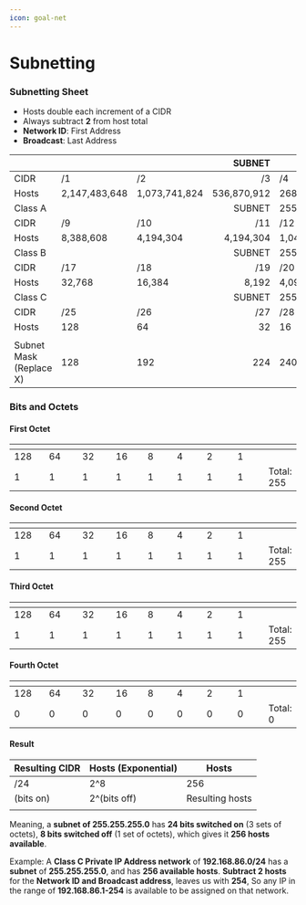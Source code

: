 ```yaml
---
icon: goal-net
---
```


# Subnetting

### Subnetting Sheet

* Hosts double each increment of a CIDR
* Always subtract **2** from host total
* **Network ID**: First Address
* **Broadcast**: Last Address

|                         |               |               |      SUBNET | x.0.0.0       |             |            |            |            |
| ----------------------- | ------------- | ------------- | ----------: | ------------- | ----------- | ---------- | ---------- | ---------- |
| CIDR                    | /1            | /2            |          /3 | /4            | /5          | /6         | /7         | /8         |
| Hosts                   | 2,147,483,648 | 1,073,741,824 | 536,870,912 | 268,435,456   | 134,217,728 | 67,108,864 | 33,554,432 | 16,777,216 |
| Class A                 |               |               |      SUBNET | 255.x.0.0     |             |            |            |            |
| CIDR                    | /9            | /10           |         /11 | /12           | /13         | /14        | /15        | /16        |
| Hosts                   | 8,388,608     | 4,194,304     |   4,194,304 | 1,048,576     | 524,288     | 262,144    | 131,072    | 65,536     |
| Class B                 |               |               |      SUBNET | 255.255.x.0   |             |            |            |            |
| CIDR                    | /17           | /18           |         /19 | /20           | /21         | /22        | /23        | /24        |
| Hosts                   | 32,768        | 16,384        |       8,192 | 4,096         | 2,048       | 1,024      | 512        | 256        |
| Class C                 |               |               |      SUBNET | 255.255.255.x |             |            |            |            |
| CIDR                    | /25           | /26           |         /27 | /28           | /29         | /30        | /31        | /32        |
| Hosts                   | 128           | 64            |          32 | 16            | 8           | 4          | 2          | 1          |
|                         |               |               |             |               |             |            |            |            |
| Subnet Mask (Replace X) | 128           | 192           |         224 | 240           | 248         | 252        | 254        | 255        |

### Bits and Octets

#### First Octet

<table data-header-hidden><thead><tr><th width="47.6796875" data-type="number"></th><th width="46.640625" data-type="number"></th><th width="46.60546875" data-type="number"></th><th width="43.53515625" data-type="number"></th><th width="40" data-type="number"></th><th width="40.66796875" data-type="number"></th><th width="43.0078125" data-type="number"></th><th width="43.640625" data-type="number"></th><th></th></tr></thead><tbody><tr><td>128</td><td>64</td><td>32</td><td>16</td><td>8</td><td>4</td><td>2</td><td>1</td><td></td></tr><tr><td>1</td><td>1</td><td>1</td><td>1</td><td>1</td><td>1</td><td>1</td><td>1</td><td>Total: 255</td></tr></tbody></table>

#### Second Octet

<table data-header-hidden><thead><tr><th width="47.6796875" data-type="number"></th><th width="46.640625" data-type="number"></th><th width="46.60546875" data-type="number"></th><th width="43.53515625" data-type="number"></th><th width="40" data-type="number"></th><th width="40.66796875" data-type="number"></th><th width="43.0078125" data-type="number"></th><th width="43.640625" data-type="number"></th><th></th></tr></thead><tbody><tr><td>128</td><td>64</td><td>32</td><td>16</td><td>8</td><td>4</td><td>2</td><td>1</td><td></td></tr><tr><td>1</td><td>1</td><td>1</td><td>1</td><td>1</td><td>1</td><td>1</td><td>1</td><td>Total: 255</td></tr></tbody></table>

#### Third Octet

<table data-header-hidden><thead><tr><th width="47.6796875" data-type="number"></th><th width="46.640625" data-type="number"></th><th width="46.60546875" data-type="number"></th><th width="43.53515625" data-type="number"></th><th width="40" data-type="number"></th><th width="40.66796875" data-type="number"></th><th width="43.0078125" data-type="number"></th><th width="43.640625" data-type="number"></th><th></th></tr></thead><tbody><tr><td>128</td><td>64</td><td>32</td><td>16</td><td>8</td><td>4</td><td>2</td><td>1</td><td></td></tr><tr><td>1</td><td>1</td><td>1</td><td>1</td><td>1</td><td>1</td><td>1</td><td>1</td><td>Total: 255</td></tr></tbody></table>

#### Fourth Octet

<table data-header-hidden><thead><tr><th width="47.6796875" data-type="number"></th><th width="46.640625" data-type="number"></th><th width="46.60546875" data-type="number"></th><th width="43.53515625" data-type="number"></th><th width="40" data-type="number"></th><th width="40.66796875" data-type="number"></th><th width="43.0078125" data-type="number"></th><th width="43.640625" data-type="number"></th><th></th></tr></thead><tbody><tr><td>128</td><td>64</td><td>32</td><td>16</td><td>8</td><td>4</td><td>2</td><td>1</td><td></td></tr><tr><td>0</td><td>0</td><td>0</td><td>0</td><td>0</td><td>0</td><td>0</td><td>0</td><td>Total: 0</td></tr></tbody></table>

#### Result

| Resulting CIDR | Hosts (Exponential) | Hosts           |
| -------------- | ------------------- | --------------- |
| /24            | 2^8                 | 256             |
| (bits on)      | 2^(bits off)        | Resulting hosts |
|                |                     |                 |

Meaning, a **subnet of 255.255.255.0** has **24 bits switched on** (3 sets of octets), **8 bits switched off** (1 set of octets), which gives it **256 hosts available**.

Example: A **Class C Private IP Address network** of **192.168.86.0/24** has a **subnet** of **255.255.255.0**, and has **256 available hosts**. **Subtract 2 hosts** for the **Network ID and  Broadcast address**, leaves us with **254**, So any IP in the range of **192.168.86.1-254** is available to be assigned on that network.
